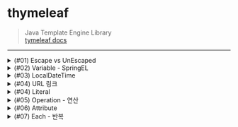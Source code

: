 # thymeleaf
> Java Template Engine Library <br>
> [tymeleaf docs](https://www.thymeleaf.org/doc/tutorials/3.0/usingthymeleaf.html#introducing-thymeleaf)
***
<details>
<summary>(#01) Escape vs UnEscaped</summary>
<div markdown="1">

## (#01) Escape vs UnEscaped
HTML 문서는 ``<``, ``>`` 같은 특수문자를 기반으로 정의된다.
따라서 뷰 템플릿으로 HTML 화면을 생성할 때는 출력하는 데이터에 이러한 특수 문자가 있는 것을 주의해서 사용해야 한다.

* 변경 전 : Hello Spring!

```java
model.addAttribute("data", "Hello Spring!");
```

* 변경 후 : Hello ``<b>``Spring!``</b>``

```java
model.addAttribute("data", "<b>Hello Spring!</b>");
```

Escape 문법 때문에 ``<b>`` 태그가 적용되지 않는 모습이다. 따라서 타임리프에서 ``<b>`` 태그를
적용시키려면 아래의 2가지 기능을 사용해야 한다.

* ``th:text`` -> ``th:utext``
* ``[[${data}]]`` -> ``[(${data)]``

### 적용
```html
<!DOCTYPE html>
<html lang="en">
<head>
    <meta charset="UTF-8">
    <title>Title</title>
</head>
<body>
<ul>
    <li>th:text = <span th:text = "${data}"></span></li>
    <li>th:text = <span th:utext = "${data}"></span></li>
</ul>

<h1><span th:inline="none">[[...]] vs [(...)]</span></h1>
<ul>
    <li><span th:inline = "none"></span>[[${data}]]</li>
    <li><span th:inline = "none"></span>[(${data})]</li>
</ul>
</body>
</html>
```
### 결과
![](img/UnEscaped.png)
***

</div>
</details>

<details>
<summary>(#02) Variable - SpringEL</summary>
<div markdown="1">

## (#02) Variable - SpringEL
타임리프에서 변수를 사용할 때는 ``변수 표현식``을 사용한다.
> 변수 표현식 : ``${...}``

그리고 이 변수 표현식에는 ``스프링 EL``이라는 스프링이 제공하는 표현식을 사용할 수 있다.

### Controller에 User 객체 생성
```java
@GetMapping("/variable")
    public String variable(Model model){
        User userA = new User("userA", 10);
        User userB = new User("userB", 20);

        List<User> arr = new ArrayList<>();
        arr.add(userA);
        arr.add(userB);

        Map<String, User> map = new HashMap<>();
        map.put("userA", userA);
        map.put("userB", userB);

        model.addAttribute("user", userA);
        model.addAttribute("users", arr);
        model.addAttribute("userMap", map);

        return "basic/variable";
    }

    @Data
    static class User {
        private String username;
        private int age;

        public User(String username, int age) {
            this.username = username;
            this.age = age;
        }
    }
```

### variable.html
```html
<!DOCTYPE html>
<html lang="en">
<head>
    <meta charset="UTF-8">
    <title>Variable</title>
</head>
<body>
<h1>SpringEL 표현식</h1>

<h2>Object</h2>
<ul>
    <li>${user.username} : <span th:text = "${user.username}"></span></li>
    <li>${user['username'} : <span th:text = "${user['username']}"></span></li>
    <li>${user.getUsername()} : <span th:text = "${user.getUsername()}"></span></li>
</ul>

<h2>List</h2>
<ul>
    <li>${users[0].username} : <span th:text="${users[0].username}"></span></li>
    <li>${users[0]['username']} : <span th:text="${users[0]['username']}"></span></li>
    <li>${users[0].getUsername()} : <span th:text="${users[0].getUsername()}"></span></li>
<br>
    <li>${users[1].username} : <span th:text="${users[1].username}"></span></li>
    <li>${users[1]['username']} : <span th:text="${users[1]['username']}"></span></li>
    <li>${users[1].getUsername()} : <span th:text="${users[1].getUsername()}"></span></li>
</ul>

<h2>Map</h2>
<ul>
    <li>${userMap['userA'].username} : <span th:text = "${userMap['userA'].username}"></span></li>
    <li>${userMap['userA']['username']} : <span th:text = "${userMap['userA']['username']}"></span></li>
    <li>${userMap['userA'].getUsername()} : <span th:text = "${userMap['userA'].getUsername()}"></span></li>

    <br>

    <li>${userMap['userB'].username} : <span th:text = "${userMap['userB'].username}"></span></li>
    <li>${userMap['userB']['username']} : <span th:text = "${userMap['userB']['username']}"></span></li>
    <li>${userMap['userB'].getUsername()} : <span th:text = "${userMap['userB'].getUsername()}"></span></li>

</ul>

<h2> 지역 변수 - (th:with)</h2>
<div th:with="first=${users[0]}">
    <p>첫 번째 사람의 이름 : <span th:text = "${first.username}"></span></p>
    <p>첫 번째 사람의 나이 : <span th:text = "${first.age}"></span>세</p>
</div>

</body>
</html>
```
* `list`는 ``index``( [0], [1] .. )에 접근하여 변수를 사용할 수 있다.
* `map`은 `key`와 `value`로 이루어져 있기 때문에 `key`로 접근해야 한다.
* `username`, `['username']`, `getUsername()`은 모두 같다.
* `지역 변수`는 **선언한 태그 내에서만** 사용 가능하다.

### 결과
![](img/Variable.png)

</div>
</details>

<details>
<summary>(#03) LocalDateTime</summary>
<div markdown="1">

## (#03) LocalDateTime
### BasicController에 date 메서드 추가
```java
    @GetMapping("/date")
    public String date(Model model){
        model.addAttribute("localDateTime", LocalDateTime.now());
        return "basic/date";
    }
```

### date.html
```html
<!DOCTYPE html>
<html xmlns:th="http://www.thymeleaf.org">
<head>
  <meta charset="UTF-8">
  <title>Title</title>
</head>
<body>
<h1>LocalDateTime</h1>
<ul>
  <li>default = <span th:text="${localDateTime}"></span></li>
  <li><b>포맷팅</b> : yyyy-MM-dd HH:mm:ss = <span th:text="${#temporals.format(localDateTime, 'yyyy-MM-dd HH:mm:ss')}"></span></li>

</ul>
<h1>LocalDateTime - Utils</h1>

<ul>
  <li>${#temporals.day(localDateTime)} = <span th:text="${#temporals.day(localDateTime)}"></span></li>
  <li>${#temporals.month(localDateTime)} = <span th:text="${#temporals.month(localDateTime)}"></span></li>
  <li>${#temporals.monthName(localDateTime)} = <span th:text="${#temporals.monthName(localDateTime)}"></span></li>
  <li>${#temporals.monthNameShort(localDateTime)} = <span th:text="${#temporals.monthNameShort(localDateTime)}"></span></li>
  <li>${#temporals.year(localDateTime)} = <span th:text="${#temporals.year(localDateTime)}"></span></li>
  <li>${#temporals.dayOfWeek(localDateTime)} = <span th:text="${#temporals.dayOfWeek(localDateTime)}"></span></li>
  <li>${#temporals.dayOfWeekName(localDateTime)} = <span th:text="${#temporals.dayOfWeekName(localDateTime)}"></span></li>
  <li>${#temporals.dayOfWeekNameShort(localDateTime)} = <span th:text="${#temporals.dayOfWeekNameShort(localDateTime)}"></span></li>
  <li>${#temporals.hour(localDateTime)} = <span th:text="${#temporals.hour(localDateTime)}"></span></li>
  <li>${#temporals.minute(localDateTime)} = <span th:text="${#temporals.minute(localDateTime)}"></span></li>
  <li>${#temporals.second(localDateTime)} = <span th:text="${#temporals.second(localDateTime)}"></span></li>
  <li>${#temporals.nanosecond(localDateTime)} = <span th:text="${#temporals.nanosecond(localDateTime)}"></span></li>
</ul>
</body>
</html>
```
날짜를 `formating` 할 수 있는 `#temporals.format()`을 자주 사용함

### 결과
![](img/LocalDateTime.png)
</div>
</details>

<details>
<summary>(#04) URL 링크</summary>
<div markdown="1">

타임리프에서 URL을 생성할 때는 `@{...}` 문법을 사용하면 된다.

## BasicController에 link 메서드 추가
```java
    @GetMapping("/link")
    public String link(Model model){
        model.addAttribute("param1", "data1");
        model.addAttribute("param2", "data2");
        return "basic/link";
    }
```

## link.html
```html
<!DOCTYPE html>
<html lang="en">
<head>
    <meta charset="UTF-8">
    <title>URL Link</title>
</head>
<body>
<ul>
<li><a th:href="@{/hello}">basic url</a></li>
<li><a th:href="@{/hello(param=${param1}, param2=${param2})}">query param</a></li>
<li><a th:href="@{/hello/{param1}/{param2}(param1=${param1}, param2=${param2})}">path variable</a></li>
<li><a th:href="@{/hello/{param1}(param1=${param1}, param2=${param2})}"> query param + path variable </a></li>
</ul>
</body>
</html>
```

***

#### 단순한 URL
> `@{/hello}` : `/hello`
***
#### 쿼리 파라미터
> `@{/hello(param1=${param1}, param2=${param2})}` : `/hello?param1=data1&param2=data2`

`()` 에 있는 부분은 쿼리 파라미터로 처리된다.
***
#### 경로 변수
> `@{/hello/{param1}/{param2}(param1=${param1}, param2=${param2})}` : `/hello/data1/data2`
***
* 상대경로, 절대경로, 프로토콜 기준을 표현할 수 도 있다.

* `/hello` : 절대경로
* `hello` : 상대경로
</div>
</details>

<details>
<summary>(#04) Literal</summary>
<div markdown="1">

`리터럴`은 소스 코드상에 `고정된 값`을 말하는 용어이다.
예를 들어서 다음 코드에서 "Hello" 는 문자 리터럴, 10 , 20 는 숫자 리터럴이다.
```java
String a = "Hello";
int a = 10 * 20;
```

타임리프에서 문자 리터럴은 항상 `' (작은 따옴표)`로 감싸야 한다.
```html
<span th:text="'hello'">
```

### BasicController에 literal 메서드 추가
```java
@GetMapping("/literal")
    public String literal(Model model){
        model.addAttribute("data", "Spring!");
        return "basic/literal";
    }
```

### literal.html
```html
<!DOCTYPE html>
<html lang="en">
<head>
    <meta charset="UTF-8">
    <title>Literal</title>
</head>
<body>
<ul>
    <li>'hello' + ' world!' = <span th:text = "'hello' + ' world!'"></span></li>
    <li>'hello world!' = <span th:text="'hello world!'"></span></li>
    <li>'hello ' + ${data} = <span th:text="'hello ' + ${data}"></span></li>
    <li>리터럴 대체 |hello ${data}| = <span th:text="|hello ${data}|"></span></li>
</ul>
</body>
</html>
```

### 결과
![](img/Literal.png)
</div>
</details>

<details>
<summary>(#05) Operation - 연산</summary>
<div markdown="1">

타임리프 연산은 자바와 크게 다르지 않다. 
HTML 안에서 사용하기 때문에 HTML 엔티티를 사용하는 부분만 주의하자.

## BasicController 추가
```java
    @GetMapping("/operation")
    public String operation(Model model){
        model.addAttribute("nullData", null);
        model.addAttribute("data", "타임리프 제대로 배우기");
        return "basic/operation";
    }
```

## operation.html
```html
<!DOCTYPE html>
<html lang="en">
<head>
    <meta charset="UTF-8">
    <title>Operation</title>
</head>
<body>

<ul>
  <li>산술 연산
    <ul>
      <li>10 + 2 = <span th:text="10 + 2"></span></li>
      <li>10 % 2 == 0 = <span th:text="10 % 2 == 0"></span></li>
    </ul>
  </li>
    <li> 비교 연산
        <ul>
            <li>1 > 10 = <span th:text="1 &gt; 10"></span></li>
            <li>1 gt 10 = <span th:text="1 gt 10"></span></li>
            <li>1 >= 10 = <span th:text="1 >= 10"></span></li>
            <li>1 ge 10 = <span th:text="1 ge 10"></span></li>
            <li>1 == 10 = <span th:text="1 == 10"></span></li>
            <li>1 != 10 = <span th:text="1 != 10"></span></li>
        </ul>
    </li>
    <li>조건식
        <ul>
            <li>(10 % 2 == 0) ? '짝수' : '홀수' = <span th:text="(10 % 2 == 0) ? '짝수' : '홀수'"></span></li>
        </ul>
    </li>
    <li>Elvis 연산자
        <ul>
            <li>${data} ? : '데이터가 없습니다.' = <span th:text="${data} ?: '데이터가 없습니다.'"></span></li>
            <li>${nullData} ? : '데이터가 없습니다.' = <span th:text="${nullData} ?: '데이터가 없습니다.'"></span></li>
        </ul>
    </li>
    <li>No Operation
        <ul>
            <li>${data} ?: _ = <span th:text="${data} ?: _">데이터가 없습니다.</span></li>
            <li>${nullData} ?: _ = <span th:text="${nullData} ?: _">데이터가 없습니다.</span></li>
        </ul>
    </li>
</ul>
</body>
</html>
```

## 결과
![](img/operation.png)
</div>
</details>

<details>
<summary>(#06) Attribute </summary>
<div markdown="1">

타임리프는 주로 HTML 태그에 `th:*` 속성을 지정하는 방식으로 동작한다. `th:*` 로 속성을 적용하면 기존
속성을 대체한다. 기존 속성이 없으면 새로 만든다.

## BasicController 추가
```java
    @GetMapping("/attribute")
    public String attribute() {
        return "basic/attribute";
    }
```

## attribute.html
```html
<!DOCTYPE html>
<html lang="en">
<head>
    <meta charset="UTF-8">
    <title>Attribute</title>
</head>
<body>

<h1>속성 설정</h1>
<input type="text" name="mock" th:name="userA"/>

<h1>속성 추가</h1>
- th:attrappend : <input type="text" class="text" th:attrappend="class =' large'"/><br>
- th:attrprepend : <input type="text" class="text" th:attrprepend="class ='large '"/><br>
- th:classappend : <input type="text" class="text" th:classappend="large"/><br>

<h1>checked 처리</h1>
- checked o <input type="checkbox" name="active" th:checked="true" /><br>
- checked x <input type="checkbox" name="active" th:checked="false" /><br>
- checked = false <input type="checkbox" name="active" th:checked="true" /><br>
</body>
</html>
```
***

속성 설정
th:* 속성을 지정하면 타임리프는 기존 속성을 th:* 로 지정한 속성으로 대체한다. 기존 속성이 없다면 새로 만든다.

```html
<input type="text" name="mock" th:name="userA" />
```

타임리프 렌더링 후 
```html
<input type="text" name="userA" />
```

***

#### 속성 추가
* `th:attrappend` : 속성 값의 `뒤에` 값을 추가한다. 
* `th:attrprepend` : 속성 값의 `앞에` 값을 추가한다. 
* `th:classappend` : `class` 속성에 자연스럽게 추가한다.

***

#### checked 처리
`HTML`에서는 `checked` 속성이 있기 때문에 `checked` 처리가 되어버린다.
```html
<input type="checkbox" name="active" checked="false" />
```
이 경우에도
`HTML`에서 `checked` 속성은 `checked` 속성의 값과 상관없이 
`checked` 라는 속성만 있어도 체크가 된다. 
이런 부분이 `true` , `false` 값을 주로 사용하는 개발자 입장에서는 불편하다.

타임리프의 `th:checked` 는 값이 `false` 인 경우 `checked` 
속성 자체를 `제거`한다. 

```html
<input type="checkbox" name="active" th:checked="false" />
```

타임리프 렌더링 후
```html
<input type="checkbox" name="active" />
```

## 결과
![](img/attribute.png)
</div>
</details>

<details>
<summary>(#07) Each - 반복</summary>
<div markdown="1">

타임리프에서 반복은 `th:each` 를 사용한다. 
추가로 반복에서 사용할 수 있는 여러 상태 값을 지원한다.

## BasicController 추가
```java
   @GetMapping("/each")
  public String each(Model model) {
      addUsers(model);
      return "basic/each";
  }
  private void addUsers(Model model) {
      List<User> list = new ArrayList<>();
      list.add(new User("userA", 10));
      list.add(new User("userB", 20));
      list.add(new User("userC", 30));
      model.addAttribute("users", list);
  }
```

## each.html
```html
<!DOCTYPE html>
<html xmlns:th="http://www.thymeleaf.org">
<head>
    <meta charset="UTF-8">
    <title>Each</title>
</head>
<body>

<span th:each="user : ${users}">
    <span th:text="${user.username}"></span>
    <span th:text="${user.age}"></span>
    <br>
</span>

<h1>기본 테이블</h1>

<table border="1">
    <tr>
        <th>username</th>
        <th>age</th>
    </tr>
    <tr th:each="user : ${users}">
        <td th:text="${user.username}">username</td>
        <td th:text="${user.age}">0</td>
    </tr>
</table>

<h1>반복 상태 유지</h1>
<table border="1">
    <tr>
        <th>count</th>
        <th>username</th>
        <th>age</th>
        <th>etc</th>
    </tr>
    <tr th:each="user, userStat : ${users}">
        <td th:text="${userStat.count}">username</td>
        <td th:text="${user.username}">username</td>
        <td th:text="${user.age}">0</td>
        <td>
            index = <span th:text="${userStat.index}"></span>
            count = <span th:text="${userStat.count}"></span>
            size = <span th:text="${userStat.size}"></span>
            even? = <span th:text="${userStat.even}"></span>
            odd? = <span th:text="${userStat.odd}"></span>
            first? = <span th:text="${userStat.first}"></span>
            last? = <span th:text="${userStat.last}"></span>
            current = <span th:text="${userStat.current}"></span>
        </td>
    </tr>
</table>
</body>
</html>
```

반복 기능
```html
<tr th:each="user : ${users}">
```

반복시 오른쪽 컬렉션`${users}`의 값을 하나씩 꺼내서 왼쪽 변수
`user`에 담아서 태그를 반복 실행한다.

`th:each` 는 `List` 뿐만 아니라 `배열`,
`java.util.Iterable`, j`ava.util.Enumeration` 을 구현한 모든
객체를 반복에 사용할 수 있다. `Map` 도 사용할 수 있는데 이 경우 변수에 담기는 값은 `Map.Entry`다.


반복 상태 유지
```html
<tr th:each="user, userStat : ${users}">
```
반복의 `두번째 파라미터`를 설정해서 반복의 상태를 확인 할 수 있다.
`두번째 파라미터`는 `생략 가능`한데, 
생략하면 지정한 `변수명(user)` + `Stat`이 된다. 
여기서는 `user` + `Stat` = `userStat` 이므로 `생략` 가능하다.</div>

## 결과
![](img/each.png)
</div>
</details>